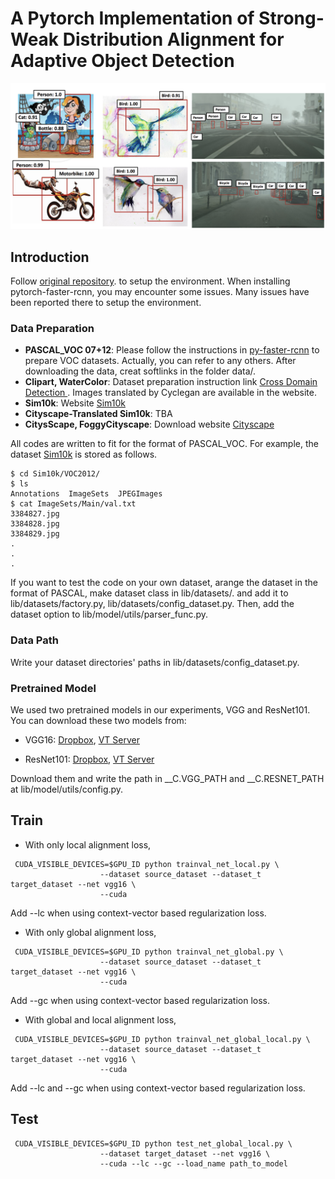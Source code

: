# A Pytorch Implementation of Strong-Weak Distribution Alignment for Adaptive Object Detection

<img src='./docs/swda.png' width=900/>

## Introduction
Follow [original repository](https://github.com/jwyang/faster-rcnn.pytorch).
 to setup the environment. When installing pytorch-faster-rcnn, you may encounter some issues.
Many issues have been reported there to setup the environment.

### Data Preparation

* **PASCAL_VOC 07+12**: Please follow the instructions in [py-faster-rcnn](https://github.com/rbgirshick/py-faster-rcnn#beyond-the-demo-installation-for-training-and-testing-models) to prepare VOC datasets. Actually, you can refer to any others. After downloading the data, creat softlinks in the folder data/.
* **Clipart, WaterColor**: Dataset preparation instruction link [Cross Domain Detection ](https://github.com/naoto0804/cross-domain-detection/tree/master/datasets). Images translated by Cyclegan are available in the website.
* **Sim10k**: Website [Sim10k](https://fcav.engin.umich.edu/sim-dataset/)
* **Cityscape-Translated Sim10k**: TBA
* **CitysScape, FoggyCityscape**: Download website [Cityscape](https://www.cityscapes-dataset.com/)

All codes are written to fit for the format of PASCAL_VOC.
For example, the dataset [Sim10k](https://fcav.engin.umich.edu/sim-dataset/) is stored as follows.

```
$ cd Sim10k/VOC2012/
$ ls
Annotations  ImageSets  JPEGImages
$ cat ImageSets/Main/val.txt
3384827.jpg
3384828.jpg
3384829.jpg
.
.
.
```
If you want to test the code on your own dataset, arange the dataset
 in the format of PASCAL, make dataset class in lib/datasets/. and add
 it to  lib/datasets/factory.py, lib/datasets/config_dataset.py. Then, add the dataset option to lib/model/utils/parser_func.py.
### Data Path
Write your dataset directories' paths in lib/datasets/config_dataset.py.

### Pretrained Model

We used two pretrained models in our experiments, VGG and ResNet101. You can download these two models from:

* VGG16: [Dropbox](https://www.dropbox.com/s/s3brpk0bdq60nyb/vgg16_caffe.pth?dl=0), [VT Server](https://filebox.ece.vt.edu/~jw2yang/faster-rcnn/pretrained-base-models/vgg16_caffe.pth)

* ResNet101: [Dropbox](https://www.dropbox.com/s/iev3tkbz5wyyuz9/resnet101_caffe.pth?dl=0), [VT Server](https://filebox.ece.vt.edu/~jw2yang/faster-rcnn/pretrained-base-models/resnet101_caffe.pth)

Download them and write the path in __C.VGG_PATH and __C.RESNET_PATH at lib/model/utils/config.py.

## Train
* With only local alignment loss,
```
 CUDA_VISIBLE_DEVICES=$GPU_ID python trainval_net_local.py \
                    --dataset source_dataset --dataset_t target_dataset --net vgg16 \
                    --cuda
```
Add --lc when using context-vector based regularization loss.

* With only global alignment loss,
```
 CUDA_VISIBLE_DEVICES=$GPU_ID python trainval_net_global.py \
                    --dataset source_dataset --dataset_t target_dataset --net vgg16 \
                    --cuda
```
Add --gc when using context-vector based regularization loss.
* With global and local alignment loss,
```
 CUDA_VISIBLE_DEVICES=$GPU_ID python trainval_net_global_local.py \
                    --dataset source_dataset --dataset_t target_dataset --net vgg16 \
                    --cuda
```
Add --lc and --gc when using context-vector based regularization loss.
## Test

```
 CUDA_VISIBLE_DEVICES=$GPU_ID python test_net_global_local.py \
                    --dataset target_dataset --net vgg16 \
                    --cuda --lc --gc --load_name path_to_model
```
